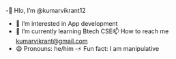 -👋 Hlo, I’m @kumarvikrant12
- 👀 I’m interested in App development 
- 🌱 I’m currently learning Btech CSE📫 How to reach me kumarvikrant@gmail.com
- 😄 Pronouns: he/him
-⚡ Fun fact: I am manipulative 

<!---
kumarvikrant12/kumarvikrant12 is a ✨ special ✨ repository because its `README.md` (this file) appears on your GitHub profile.
You can click the Preview link to take a look at your changes.
--->
